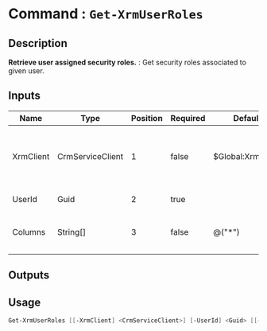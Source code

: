 ﻿# Command : `Get-XrmUserRoles` 

## Description

**Retrieve user assigned security roles.** : Get security roles associated to given user.

## Inputs

Name|Type|Position|Required|Default|Description
----|----|--------|--------|-------|-----------
XrmClient|CrmServiceClient|1|false|$Global:XrmClient|Xrm connector initialized to target instance. Use latest one by default. (CrmServiceClient)
UserId|Guid|2|true||System user unique identifier.
Columns|String[]|3|false|@("*")|Specify expected columns to retrieve. (Default : all columns)

## Outputs

## Usage

```Powershell 
Get-XrmUserRoles [[-XrmClient] <CrmServiceClient>] [-UserId] <Guid> [[-Columns] <String[]>] [<CommonParameters>]
``` 


